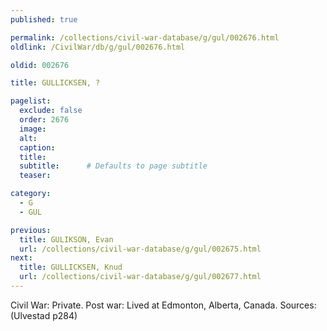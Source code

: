 ```yaml
---
published: true

permalink: /collections/civil-war-database/g/gul/002676.html
oldlink: /CivilWar/db/g/gul/002676.html

oldid: 002676

title: GULLICKSEN, ?

pagelist:
  exclude: false
  order: 2676
  image: 
  alt:
  caption:
  title:
  subtitle:      # Defaults to page subtitle
  teaser:

category: 
  - G 
  - GUL

previous:
  title: GULIKSON, Evan
  url: /collections/civil-war-database/g/gul/002675.html  
next:
  title: GULLICKSEN, Knud
  url: /collections/civil-war-database/g/gul/002677.html   
---
```

Civil War: Private. Post war: Lived at Edmonton, Alberta, Canada. Sources: (Ulvestad p284)